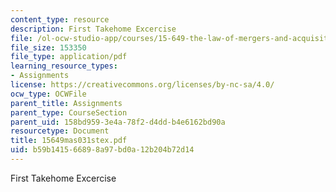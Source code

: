 ```yaml
---
content_type: resource
description: First Takehome Excercise
file: /ol-ocw-studio-app/courses/15-649-the-law-of-mergers-and-acquisitions-spring-2003/b59b141566898a97bd0a12b204b72d14_15649mas031stex.pdf
file_size: 153350
file_type: application/pdf
learning_resource_types:
- Assignments
license: https://creativecommons.org/licenses/by-nc-sa/4.0/
ocw_type: OCWFile
parent_title: Assignments
parent_type: CourseSection
parent_uid: 158bd959-3e4a-78f2-d4dd-b4e6162bd90a
resourcetype: Document
title: 15649mas031stex.pdf
uid: b59b1415-6689-8a97-bd0a-12b204b72d14
---
```

First Takehome Excercise